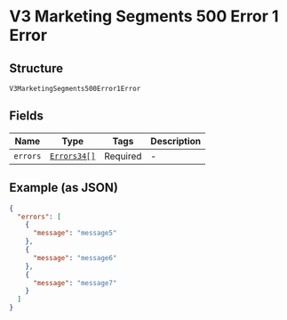 
# V3 Marketing Segments 500 Error 1 Error

## Structure

`V3MarketingSegments500Error1Error`

## Fields

| Name | Type | Tags | Description |
|  --- | --- | --- | --- |
| `errors` | [`Errors34[]`](../../doc/models/errors-34.md) | Required | - |

## Example (as JSON)

```json
{
  "errors": [
    {
      "message": "message5"
    },
    {
      "message": "message6"
    },
    {
      "message": "message7"
    }
  ]
}
```

